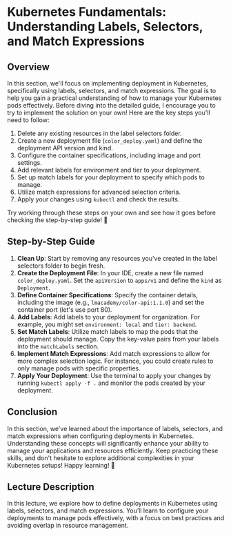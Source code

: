 # Kubernetes Fundamentals: Understanding Labels, Selectors, and Match Expressions

## Overview
In this section, we'll focus on implementing deployment in Kubernetes, specifically using labels, selectors, and match expressions. The goal is to help you gain a practical understanding of how to manage your Kubernetes pods effectively. Before diving into the detailed guide, I encourage you to try to implement the solution on your own! Here are the key steps you'll need to follow:

1. Delete any existing resources in the label selectors folder.
2. Create a new deployment file (`color_deploy.yaml`) and define the deployment API version and kind.
3. Configure the container specifications, including image and port settings.
4. Add relevant labels for environment and tier to your deployment.
5. Set up match labels for your deployment to specify which pods to manage.
6. Utilize match expressions for advanced selection criteria.
7. Apply your changes using `kubectl` and check the results.

Try working through these steps on your own and see how it goes before checking the step-by-step guide! 🚀

## Step-by-Step Guide

1. **Clean Up**: Start by removing any resources you've created in the label selectors folder to begin fresh.
2. **Create the Deployment File**: In your IDE, create a new file named `color_deploy.yaml`. Set the `apiVersion` to `apps/v1` and define the `kind` as `Deployment`.
3. **Define Container Specifications**: Specify the container details, including the image (e.g., `lmacademy/color-api:1.1.0`) and set the container port (let's use port 80).
4. **Add Labels**: Add labels to your deployment for organization. For example, you might set `environment: local` and `tier: backend`.
5. **Set Match Labels**: Utilize match labels to map the pods that the deployment should manage. Copy the key-value pairs from your labels into the `matchLabels` section.
6. **Implement Match Expressions**: Add match expressions to allow for more complex selection logic. For instance, you could create rules to only manage pods with specific properties.
7. **Apply Your Deployment**: Use the terminal to apply your changes by running `kubectl apply -f .` and monitor the pods created by your deployment.

## Conclusion
In this section, we've learned about the importance of labels, selectors, and match expressions when configuring deployments in Kubernetes. Understanding these concepts will significantly enhance your ability to manage your applications and resources efficiently. Keep practicing these skills, and don't hesitate to explore additional complexities in your Kubernetes setups! Happy learning! 🌱

## Lecture Description
In this lecture, we explore how to define deployments in Kubernetes using labels, selectors, and match expressions. You’ll learn to configure your deployments to manage pods effectively, with a focus on best practices and avoiding overlap in resource management.